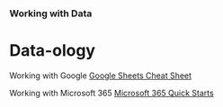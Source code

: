 ### Working with Data
# Data-ology


Working with Google
<a href="https://support.google.com/a/users/answer/9300022" target="_blank">Google Sheets Cheat Sheet</a>

Working with Microsoft 365
<a href="https://support.microsoft.com/en-us/office/microsoft-365-quick-starts-25f909da-3e76-443d-94f4-6cdf7dedc51e#ID0EAADAAA=At_work_or_school" target="_blank" >Microsoft 365 Quick Starts</a>